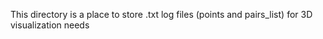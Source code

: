 This directory is a place to store .txt log files (points and pairs_list) for 3D visualization needs